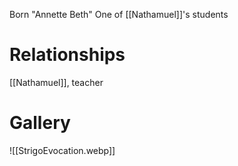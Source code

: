 Born "Annette Beth"
One of [[Nathamuel]]'s students

# Relationships
[[Nathamuel]], teacher

# Gallery
![[StrigoEvocation.webp]]
